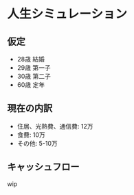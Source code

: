 # 人生シミュレーション
## 仮定
- 28歳 結婚
- 29歳 第一子
- 30歳 第二子
- 60歳 定年

## 現在の内訳
- 住居、光熱費、通信費: 12万
- 食費: 10万
- その他: 5-10万


## キャッシュフロー
wip 

